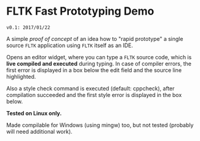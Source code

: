# FLTK Fast Prototyping Demo
`v0.1: 2017/01/22`

A simple *proof of concept* of an idea how to "rapid prototype"
a single source `FLTK` application using `FLTK` itself as an IDE.

Opens an editor widget, where you can type a `FLTK` source code,
which is **live compiled and executed** during typing. In case of
compiler errors, the first error is displayed in a box below
the edit field and the source line highlighted.

Also a style check command is executed (default: cppcheck), after
compilation succeeded and the first style error is displayed in
the box below.

**Tested on Linux only.**

Made compilable for Windows (using mingw) too, but not tested
(probably will need additional work).

